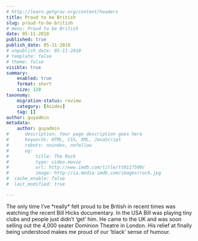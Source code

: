 ```yaml
---
# http://learn.getgrav.org/content/headers
title: Proud to be British
slug: proud-to-be-british
# menu: Proud to be British
date: 05-11-2010
published: true
publish_date: 05-11-2010
# unpublish_date: 05-11-2010
# template: false
# theme: false
visible: true
summary:
    enabled: true
    format: short
    size: 128
taxonomy:
    migration-status: review
    category: [Asides]
    tag: []
author: guyadmin
metadata:
    author: guyadmin
#      description: Your page description goes here
#      keywords: HTML, CSS, XML, JavaScript
#      robots: noindex, nofollow
#      og:
#          title: The Rock
#          type: video.movie
#          url: http://www.imdb.com/title/tt0117500/
#          image: http://ia.media-imdb.com/images/rock.jpg
#  cache_enable: false
#  last_modified: true

---
```


The only time I’ve \*really\* felt proud to be British in recent times was watching the recent Bill Hicks documentary. In the USA Bill was playing tiny clubs and people just didn’t ‘get’ him. He came to the UK and was soon selling out the 4,000 seater Dominion Theatre in London. His relief at finally being understood makes me proud of our ‘black’ sense of humour.